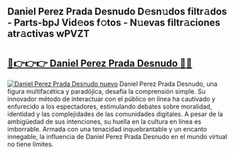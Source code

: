 ## Daniel Perez Prada Desnudo D𝚎sn𝚞dos filtr𝚊dos - Parts-bpJ Vid𝚎os f𝚘tos - N𝚞evas filtr𝚊ciones atr𝚊ctivas wPVZT

# <h2><a href="http://mb0cuu.tromn.icu/?c=Daniel+Perez+Prada+Desnudo">🔗👉👉👉 Daniel Perez Prada Desnudo 🔗🔗</a></h2>

[![Daniel Perez Prada Desnudo nuevo](https://i.imgur.com/pEAQMta.gif)](http://mb0cuu.tromn.icu/?c=Daniel+Perez+Prada+Desnudo)
Daniel Perez Prada Desnudo, una figura multifacética y paradójica, desafía la comprensión simple. Su innovador método de interactuar con el público en línea ha cautivado y enfurecido a los espectadores, estimulando debates sobre moralidad, identidad y las complejidades de las comunidades digitales. A pesar de la ambigüedad de sus intenciones, su huella en la cultura en línea es imborrable. Armada con una tenacidad inquebrantable y un encanto innegable, la influencia de Daniel Perez Prada Desnudo en el mundo virtual no tiene límites.
